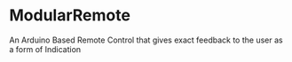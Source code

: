 # ModularRemote
An Arduino Based Remote Control that gives exact feedback to the user  as a form of Indication
